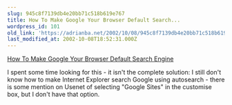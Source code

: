 ```yaml
---
slug: 945c8f7139db4e20bb71c518b619e767
title: How To Make Google Your Browser Default Search...
wordpress_id: 101
old_link: 'https://adrianba.net/2002/10/08/945c8f7139db4e20bb71c518b619e767/'
last_modified_at: 2002-10-08T18:52:31.000Z
---
```


[How
To Make Google Your Browser Default Search Engine](http://www.google.com/options/defaults.html#default)

I spent some time looking for this - it isn't the complete
solution: I still don't know how to make Internet Explorer search
Google using autosearch - there is some mention on Usenet of
selecting "Google Sites" in the customise box, but I don't have
that option.
